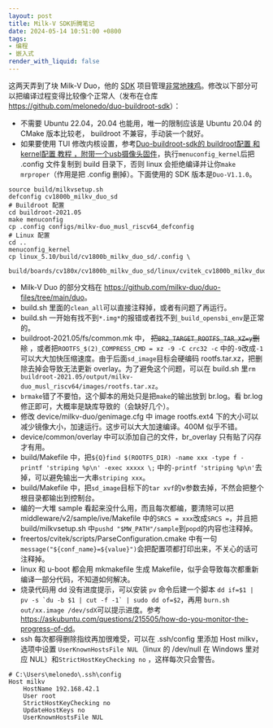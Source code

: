 ```yaml
---
layout: post
title: Milk-V SDK折腾笔记
date: 2024-05-14 10:51:00 +0800
tags: 
- 编程
- 嵌入式
render_with_liquid: false
---
```


这两天弄到了块 Milk-V Duo，他的 [SDK](https://github.com/milkv-duo/duo-buildroot-sdk) 项目管理[非常地辣鸡](https://www.cnx-software.com/2024/03/25/duo-s-risc-v-arm-sbc-features-sophgo-sg2000-soc-ethernet-wifi-6-and-bluetooth-5-connectivity/#comment-616604)。修改以下部分可以把编译过程变得比较像个正常人（发布在仓库 <https://github.com/melonedo/duo-buildroot-sdk>）：

- 不需要 Ubuntu 22.04，20.04 也能用，唯一的限制应该是 Ubuntu 20.04 的 CMake 版本比较老， buildroot 不兼容，手动装一个就好。
- 如果要使用 TUI 修改内核设置，参考[Duo-buildroot-sdk的 buildroot配置 和 kernel配置 教程 ，附带一个usb摄像头固件](https://community.milkv.io/t/duo-buildroot-sdk-buildroot-kernel-usb/270)，执行`menuconfig_kernel`后把 .config 文件复制到 build 目录下，否则 linux 会拒绝编译并让你`make mrproper`（作用是把 .config 删掉）。下面使用的 SDK 版本是`Duo-V1.1.0`。
```shell
source build/milkvsetup.sh
defconfig cv1800b_milkv_duo_sd
# Buildroot 配置
cd buildroot-2021.05
make menuconfig
cp .config configs/milkv-duo_musl_riscv64_defconfig
# Linux 配置
cd ..
menuconfig_kernel
cp linux_5.10/build/cv1800b_milkv_duo_sd/.config \
   build/boards/cv180x/cv1800b_milkv_duo_sd/linux/cvitek_cv1800b_milkv_duo_sd_defconfig
```
- Milk-V Duo 的部分文档在 <https://github.com/milkv-duo/duo-files/tree/main/duo>。
- build.sh 里面的`clean_all`可以直接注释掉，或者有问题了再运行。
- build.sh 一开始有找不到`*.img*`的报错或者找不到`_build_opensbi_env`是正常的。
- buildroot-2021.05/fs/common.mk 中， ~~把`BR2_TARGET_ROOTFS_TAR_XZ=y`删除~~ ，或者把`ROOTFS_$(2)_COMPRESS_CMD = xz -9 -C crc32 -c`
中的`-9`改成`-1`可以大大加快压缩速度。由于后面`sd_image`目标会硬编码 rootfs.tar.xz，把删除去掉会导致无法更新 overlay。为了避免这个问题，可以在 build.sh 里`rm buildroot-2021.05/output/milkv-duo_musl_riscv64/images/rootfs.tar.xz`。
- `brmake`错了不要怕，这个脚本的用处只是把`make`的输出放到 br.log。看 br.log 修正即可，大概率是缺库导致的（会缺好几个）。
- 修改 device/milkv-duo/genimage.cfg 中 image rootfs.ext4 下的大小可以减少镜像大小，加速运行。这步可以大大加速编译。400M 似乎不错。
- device/common/overlay 中可以添加自己的文件，br_overlay 只有贴了闪存才有用。
- build/Makefile 中，把`${Q}find $(ROOTFS_DIR) -name xxx -type f -printf 'striping %p\n' -exec xxxxx \;`
中的`-printf 'striping %p\n'`去掉，可以避免输出一大串`striping xxx`。
- build/Makefile 中，把`sd_image`目标下的`tar xvf`的v参数去掉，不然会把整个根目录都输出到控制台。
- 编的一大堆 sample 看起来没什么用，而且每次都编，要清除可以把 middleware/v2/sample/ive/Makefile 中的`SRCS = xxx`改成`SRCS =`，并且把 build/milkvsetup.sh 中`pushd "$MW_PATH"/sample`到`popd`的内容也注释掉。
- freertos/cvitek/scripts/ParseConfiguration.cmake 中有一句`message("${conf_name}=${value}")`会把配置项都打印出来，不关心的话可注释掉。
- linux 和 u-boot 都会用 mkmakefile 生成 Makefile，似乎会导致每次都重新编译一部分代码，不知道如何解决。
- 烧录代码用 dd 没有进度提示，可以安装 `pv` 命令后建一个脚本 ```dd if=$1 | pv -s `du -b $1 | cut -f -1` | sudo dd of=$2```，再用 `burn.sh out/xx.image /dev/sdX`可以提示进度。参考 <https://askubuntu.com/questions/215505/how-do-you-monitor-the-progress-of-dd>。
- ssh 每次都得删除指纹再加很难受，可以在 .ssh/config 里添加 Host milkv，选项中设置 `UserKnownHostsFile NUL`（linux 的 /dev/null 在 Windows 里对应 NUL）和`StrictHostKeyChecking no` ，这样每次只会警告。
```
# C:\Users\melonedo\.ssh\config
Host milkv
    HostName 192.168.42.1
    User root
    StrictHostKeyChecking no
    UpdateHostKeys no
    UserKnownHostsFile NUL
```
